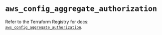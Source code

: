 # `aws_config_aggregate_authorization`

Refer to the Terraform Registry for docs: [`aws_config_aggregate_authorization`](https://registry.terraform.io/providers/hashicorp/aws/6.17.0/docs/resources/config_aggregate_authorization).
